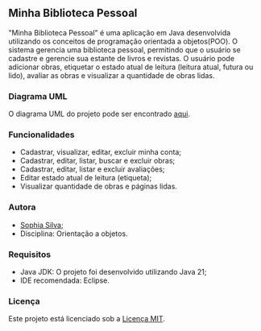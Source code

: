 ## Minha Biblioteca Pessoal

"Minha Biblioteca Pessoal" é uma aplicação em Java desenvolvida utilizando os conceitos de programação orientada a objetos(POO). O sistema gerencia uma biblioteca pessoal, permitindo que o usuário se cadastre e gerencie sua estante de livros e revistas. O usuário pode adicionar obras, etiquetar o estado atual de leitura (leitura atual, futura ou lido), avaliar as obras e visualizar a quantidade de obras lidas.

### Diagrama UML

O diagrama UML do projeto pode ser encontrado [aqui](./UML.pdf).

### Funcionalidades

- Cadastrar, visualizar, editar, excluir minha conta;
- Cadastrar, editar, listar, buscar e excluir obras;
- Cadastrar, editar, listar e excluir avaliações;
- Editar estado atual de leitura (etiqueta);
- Visualizar quantidade de obras e páginas lidas.

### Autora

- [Sophia Silva](https://www.linkedin.com/in/sophia-silva-a725a830a/);
- Disciplina: Orientação a objetos.

### Requisitos

- Java JDK: O projeto foi desenvolvido utilizando Java 21;
- IDE recomendada: Eclipse.

### Licença

Este projeto está licenciado sob a [Licença MIT](./LICENSE.txt).
